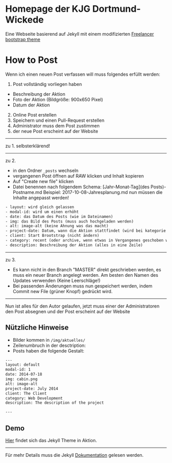 Homepage der KJG Dortmund-Wickede
=========================

Eine Webseite basierend auf Jekyll mit einem modifizierten [Freelancer bootstrap theme](http://startbootstrap.com/template-overviews/freelancer/)

# How to Post
Wenn ich einen neuen Post verfassen will muss folgendes erfüllt werden:
1. Post vollständig vorliegen haben
- Beschreibung der Aktion
- Foto der Aktion (Bildgröße: 900x650 Pixel)
- Datum der Aktion
2. Online Post erstellen
3. Speichern und einen Pull-Request erstellen
4. Administrator muss dem Post zustimmen
5. der neue Post erscheint auf der Website

 - - - -
 zu 1.
selbsterklärend! 
 - - - -
 zu 2.
 - in den Ordner `_posts` wechseln
 - vergangenen Post öffnen auf RAW klicken und Inhalt kopieren
 - Auf "Create new file" klicken
 - Datei benennen nach folgendem Schema:
[Jahr-Monat-Tag](des Posts)-Postname.md
Beispiel: 2017-10-08-Jahresplanung.md
nun müssen die Inhalte angepasst werden!
```txt
- layout: wird gleich gelassen
- modal-id: wird um einen erhöht
- date: das Datum des Posts (wie im Dateinamen)
- img: das Bild des Posts (muss auch hochgeladen werden)
- alt: image-alt (keine Ahnung was das macht)
- project-date: Datum, wann die Aktion stattfindet (wird bei kategorie recent angezeigt)
- client: Start Brootstrap (nicht ändern)
- category: recent (oder archive, wenn etwas in Vergangenes geschoben werden soll)
- description: Beschreibung der Aktion (alles in eine Zeile)
```

 - - - -
 zu 3.
- Es kann nicht in den Branch "MASTER" direkt geschrieben werden, es muss ein neuer Branch angelegt werden. Am besten den Namen des Updates verwenden (Keine Leerschläge!)
- Bei passenden Änderungen muss nun gespeichert werden, indem Commit new File (grüner Knopf) gedrückt wird.
 - - - -
Nun ist alles für den Autor gelaufen, jetzt muss einer der Administratoren den Post absegnen und der Post erscheint auf der Website


## Nützliche Hinweise
 - Bilder kommen in `/img/aktuelles/`
 - Zeilenumbruch in der desctription: </br>
 - Posts haben die folgende Gestalt:
```txt
---
layout: default
modal-id: 1
date: 2014-07-18
img: cabin.png
alt: image-alt
project-date: July 2014
client: The Client
category: Web Development
description: The description of the project

---
```

## Demo
[Hier](https://kjg-dortmund-wickede.github.io) findet sich das Jekyll Theme in Aktion.

---------
Für mehr Details muss die Jekyll [Dokumentation](http://jekyllrb.com/) gelesen werden.
